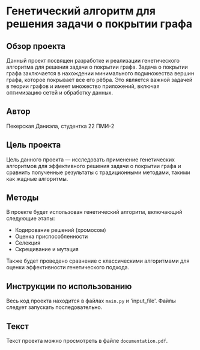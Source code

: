 # Генетический алгоритм для решения задачи о покрытии графа

## Обзор проекта
Данный проект посвящен разработке и реализации генетического алгоритма для решения задачи о покрытии графа. Задача о покрытии графа заключается в нахождении минимального подмножества вершин графа, которое покрывает все его рёбра. Это является важной задачей в теории графов и имеет множество приложений, включая оптимизацию сетей и обработку данных.

## Автор
Пекерская Даниэла, студентка 22 ПМИ-2

## Цель проекта
Цель данного проекта — исследовать применение генетических алгоритмов для эффективного решения задачи о покрытии графа и сравнить полученные результаты с традиционными методами, такими как жадные алгоритмы.

## Методы
В проекте будет использован генетический алгоритм, включающий следующие этапы:
- Кодирование решений (хромосом)
- Оценка приспособленности
- Селекция
- Скрещивание и мутация

Также будет проведено сравнение с классическими алгоритмами для оценки эффективности генетического подхода.

## Инструкции по использованию
Весь код проекта находится в файлах `main.py` и 'input_file'. Файлы следует запускать последовательно. 

## Текст
Текст проекта можно просмотреть в файле `documentation.pdf`.

